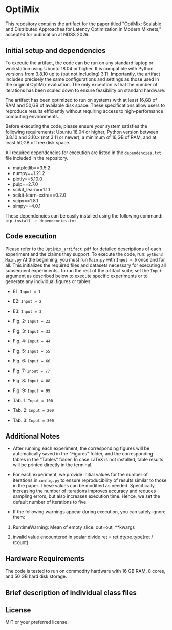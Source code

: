 # OptiMix

This repository contains the artifact for the paper titled "OptiMix: Scalable and Distributed Approaches for Latency Optimization in Modern Mixnets," accepted for publication at NDSS 2026.



## Initial setup and dependencies
To execute the artifact, the code can be run on any standard laptop or workstation using Ubuntu 18.04 or higher. It is compatible with Python versions from 3.8.10 up to (but not including) 3.11. Importantly, the artifact includes precisely the same configurations and settings as those used in the original OptiMix evaluation. The only exception is that the number of iterations has been scaled down to ensure feasibility on standard hardware.

The artifact has been optimized to run on systems with at least 16\,GB of RAM and 50\,GB of available disk space. These specifications allow users to reproduce results efficiently without requiring access to high-performance computing environments.

Before executing the code, please ensure your system satisfies the following requirements: Ubuntu 18.04 or higher, Python version between 3.8.10 and 3.10.x (not 3.11 or newer), a minimum of 16\,GB of RAM, and at least 50\,GB of free disk space.

All required dependencies for execution are listed in the `dependencies.txt` file included in the repository.


- matplotlib==3.5.2
- numpy==1.21.2
- plotly==5.10.0
- pulp==2.7.0
- scikit_learn==1.1.1
- scikit-learn-extra==0.2.0
- scipy==1.8.1
- simpy==4.0.1
  
These dependencies can be easily installed using the following command: `pip install -r dependencies.txt`



## Code execution

Please refer to the `OptiMix_artifact.pdf` for detailed descriptions of each experiment and the claims they support. To execute the code, run: `python3 Main.py`
At the beginning, you must run `Main.py` with `Input = 0` once and for all. This initializes the required files and datasets necessary for executing all subsequent experiments.
To run the rest of the artifact suite, set the `Input` argument as described below to execute specific experiments or to generate any individual figures or tables:




- E1:  `Input = 1`
- E2:  `Input = 2`
- E3:  `Input = 3`

- Fig. 2: `Input = 22`
- Fig. 3: `Input = 33`
- Fig. 4: `Input = 44`
- Fig. 5: `Input = 55`
- Fig. 6: `Input = 66`
- Fig. 7: `Input = 77`
- Fig. 8: `Input = 88`
- Fig. 9: `Input = 99`
  
- Tab. 1: `Input = 100`
- Tab. 2: `Input = 200`
- Tab. 3: `Input = 300`

## Additional Notes

- After running each experiment, the corresponding figures will be automatically saved in the "Figures" folder, and the corresponding tables in the "Tables" folder. In case LaTeX is not installed, table results will be printed directly in the terminal.
    
- For each experiment, we provide initial values for the number of iterations in `config.py` to ensure reproducibility of results similar to those in the paper. These values can be modified as needed. Specifically, increasing the number of iterations improves accuracy and reduces sampling errors, but also increases execution time. Hence, we set the default number of iterations to five.

- If the following warnings appear during execution, you can safely ignore them:
       
1) RuntimeWarning: Mean of empty slice. out=out, **kwargs

2) invalid value encountered in scalar divide ret = ret.dtype.type(ret / rcount)

## Hardware Requirements
The code is tested to run on commodity hardware with 16 GB RAM, 8 cores, and 50 GB hard disk storage.

## Brief description of individual class files

## License
MIT or your preferred license.
